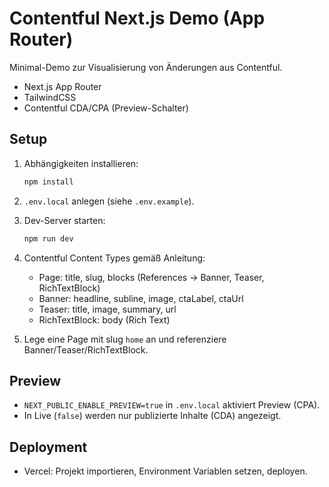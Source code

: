 # Contentful Next.js Demo (App Router)

Minimal-Demo zur Visualisierung von Änderungen aus Contentful.
- Next.js App Router
- TailwindCSS
- Contentful CDA/CPA (Preview-Schalter)

## Setup

1. Abhängigkeiten installieren:
   ```bash
   npm install
   ```

2. `.env.local` anlegen (siehe `.env.example`).

3. Dev-Server starten:
   ```bash
   npm run dev
   ```

4. Contentful Content Types gemäß Anleitung:
   - Page: title, slug, blocks (References -> Banner, Teaser, RichTextBlock)
   - Banner: headline, subline, image, ctaLabel, ctaUrl
   - Teaser: title, image, summary, url
   - RichTextBlock: body (Rich Text)

5. Lege eine Page mit slug `home` an und referenziere Banner/Teaser/RichTextBlock.

## Preview

- `NEXT_PUBLIC_ENABLE_PREVIEW=true` in `.env.local` aktiviert Preview (CPA).
- In Live (`false`) werden nur publizierte Inhalte (CDA) angezeigt.

## Deployment

- Vercel: Projekt importieren, Environment Variablen setzen, deployen.
